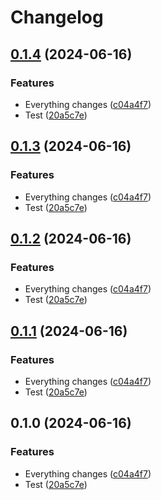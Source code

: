 # Changelog

## [0.1.4](https://github.com/bukowabot/release-please-bug1/compare/core-js-v0.1.3...core-js-v0.1.4) (2024-06-16)


### Features

* Everything changes ([c04a4f7](https://github.com/bukowabot/release-please-bug1/commit/c04a4f7bc96bd003882051cc722fa849f2e21edf))
* Test ([20a5c7e](https://github.com/bukowabot/release-please-bug1/commit/20a5c7e83ddf98360e8391fa4b90390b0cfd69ab))

## [0.1.3](https://github.com/bukowabot/release-please-bug1/compare/core-js-v0.1.2...core-js-v0.1.3) (2024-06-16)


### Features

* Everything changes ([c04a4f7](https://github.com/bukowabot/release-please-bug1/commit/c04a4f7bc96bd003882051cc722fa849f2e21edf))
* Test ([20a5c7e](https://github.com/bukowabot/release-please-bug1/commit/20a5c7e83ddf98360e8391fa4b90390b0cfd69ab))

## [0.1.2](https://github.com/bukowabot/release-please-bug1/compare/core-js-v0.1.1...core-js-v0.1.2) (2024-06-16)


### Features

* Everything changes ([c04a4f7](https://github.com/bukowabot/release-please-bug1/commit/c04a4f7bc96bd003882051cc722fa849f2e21edf))
* Test ([20a5c7e](https://github.com/bukowabot/release-please-bug1/commit/20a5c7e83ddf98360e8391fa4b90390b0cfd69ab))

## [0.1.1](https://github.com/bukowabot/release-please-bug1/compare/core-js-v0.1.0...core-js-v0.1.1) (2024-06-16)


### Features

* Everything changes ([c04a4f7](https://github.com/bukowabot/release-please-bug1/commit/c04a4f7bc96bd003882051cc722fa849f2e21edf))
* Test ([20a5c7e](https://github.com/bukowabot/release-please-bug1/commit/20a5c7e83ddf98360e8391fa4b90390b0cfd69ab))

## 0.1.0 (2024-06-16)


### Features

* Everything changes ([c04a4f7](https://github.com/bukowabot/release-please-bug1/commit/c04a4f7bc96bd003882051cc722fa849f2e21edf))
* Test ([20a5c7e](https://github.com/bukowabot/release-please-bug1/commit/20a5c7e83ddf98360e8391fa4b90390b0cfd69ab))
